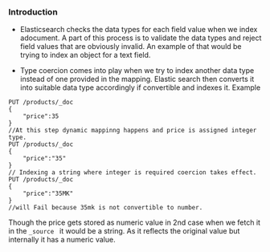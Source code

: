 ### Introduction
- Elasticsearch checks the data types for each field value when we index adocument.
A part of this process is to validate the data types and reject field values that are
obviously invalid.
An example of that would be trying to index an object for a text field.

- Type coercion comes into play when we try to index another data type instead of one provided in the mapping. Elastic search then converts it into suitable data type accordingly if convertible and indexes it.
Example
```
PUT /products/_doc
{
    "price":35
}
//At this step dynamic mappinng happens and price is assigned integer type.
PUT /products/_doc
{
    "price":"35"
}
// Indexing a string where integer is required coercion takes effect.
PUT /products/_doc
{
    "price":"35MK"
}
//will Fail because 35mk is not convertible to number. 
```

Though the price gets stored as numeric value in 2nd case when we fetch it in the ```_source ``` it would be a string. As it reflects the original value but internally it has a numeric value. 